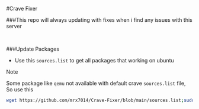#Crave Fixer

###This repo will always updating with fixes when i find any issues with this server 

<br />

###Update Packages

- Use this `sources.list` to get all packages that working on ubuntu
>[!NOTE]
>Some package like `qemu` not available with default crave `sources.list` file, So use this
>

```sh
wget https://github.com/mrx7014/Crave-Fixer/blob/main/sources.list;sudo mv /etc/apt/sources.list /etc/apt/sources.list.old;sudo cp sources.list /etc/apt; sudo apt-get update -y;sudo apt-get upgrade -y
```
